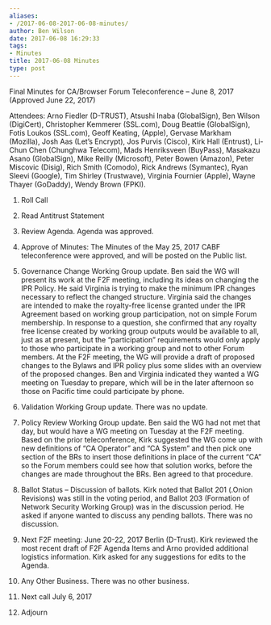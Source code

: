 ```yaml
---
aliases:
- /2017-06-08-2017-06-08-minutes/
author: Ben Wilson
date: 2017-06-08 16:29:33
tags:
- Minutes
title: 2017-06-08 Minutes
type: post
---
```


Final Minutes for CA/Browser Forum Teleconference – June 8, 2017 (Approved June 22, 2017)

Attendees: Arno Fiedler (D-TRUST), Atsushi Inaba (GlobalSign), Ben Wilson (DigiCert), Christopher Kemmerer (SSL.com), Doug Beattie (GlobalSign), Fotis Loukos (SSL.com), Geoff Keating, (Apple), Gervase Markham (Mozilla), Josh Aas (Let’s Encrypt), Jos Purvis (Cisco), Kirk Hall (Entrust), Li-Chun Chen (Chunghwa Telecom), Mads Henriksveen (BuyPass), Masakazu Asano (GlobalSign), Mike Reilly (Microsoft), Peter Bowen (Amazon), Peter Miscovic (Disig), Rich Smith (Comodo), Rick Andrews (Symantec), Ryan Sleevi (Google), Tim Shirley (Trustwave), Virginia Fournier (Apple), Wayne Thayer (GoDaddy), Wendy Brown (FPKI).

1. Roll Call

1. Read Antitrust Statement

1. Review Agenda. Agenda was approved.

1. Approve of Minutes: The Minutes of the May 25, 2017 CABF teleconference were approved, and will be posted on the Public list.

1. Governance Change Working Group update. Ben said the WG will present its work at the F2F meeting, including its ideas on changing the IPR Policy. He said Virginia is trying to make the minimum IPR changes necessary to reflect the changed structure. Virginia said the changes are intended to make the royalty-free license granted under the IPR Agreement based on working group participation, not on simple Forum membership. In response to a question, she confirmed that any royalty free license created by working group outputs would be available to all, just as at present, but the “participation” requirements would only apply to those who participate in a working group and not to other Forum members. At the F2F meeting, the WG will provide a draft of proposed changes to the Bylaws and IPR policy plus some slides with an overview of the proposed changes. Ben and Virginia indicated they wanted a WG meeting on Tuesday to prepare, which will be in the later afternoon so those on Pacific time could participate by phone.

1. Validation Working Group update. There was no update.

1. Policy Review Working Group update. Ben said the WG had not met that day, but would have a WG meeting on Tuesday at the F2F meeting. Based on the prior teleconference, Kirk suggested the WG come up with new definitions of “CA Operator” and “CA System” and then pick one section of the BRs to insert those definitions in place of the current “CA” so the Forum members could see how that solution works, before the changes are made throughout the BRs. Ben agreed to that procedure.

1. Ballot Status – Discussion of ballots. Kirk noted that Ballot 201 (.Onion Revisions) was still in the voting period, and Ballot 203 (Formation of Network Security Working Group) was in the discussion period. He asked if anyone wanted to discuss any pending ballots. There was no discussion.

1. Next F2F meeting: June 20-22, 2017 Berlin (D-Trust). Kirk reviewed the most recent draft of F2F Agenda Items and Arno provided additional logistics information. Kirk asked for any suggestions for edits to the Agenda.

1. Any Other Business. There was no other business.

1. Next call July 6, 2017

1. Adjourn